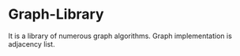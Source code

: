 # Graph-Library
It is a library of numerous graph algorithms. Graph implementation is adjacency list.
